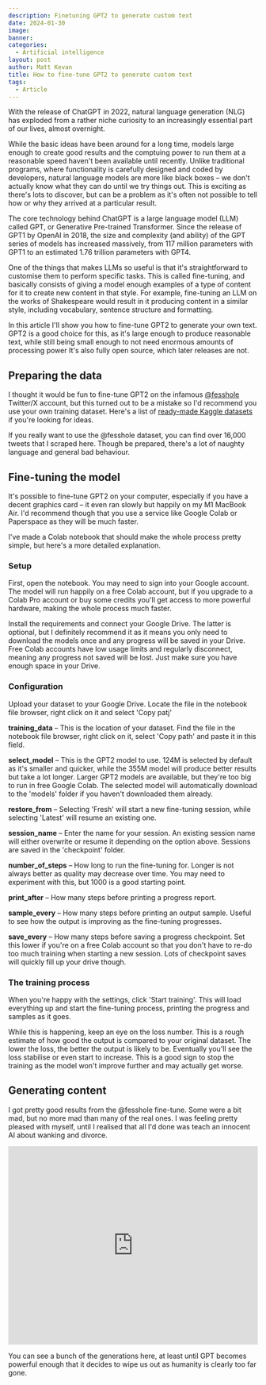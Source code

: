 ```yaml
---
description: Finetuning GPT2 to generate custom text
date: 2024-01-30
image: 
banner: 
categories:
  - Artificial intelligence
layout: post
author: Matt Kevan
title: How to fine-tune GPT2 to generate custom text
tags:
  - Article
---
```


With the release of ChatGPT in 2022, natural language generation (NLG) has exploded from a rather niche curiosity to an increasingly essential part of our lives, almost overnight. 

While the basic ideas have been around for a long time, models large enough to create good results and the comptuing power to run them at a reasonable speed haven't been available until recently. Unlike traditional programs, where functionality is carefully designed and coded by developers, natural language models are more like black boxes – we don't actually know what they can do until we try things out. This is exciting as there's lots to discover, but can be a problem as it's often not possible to tell how or why they arrived at a particular result.

The core technology behind ChatGPT is a large language model (LLM) called GPT, or Generative Pre-trained Transformer. Since the release of GPT1 by OpenAI in 2018, the size and complexity (and ability) of the GPT series of models has increased massively, from 117 million parameters with GPT1 to an estimated 1.76 trillion parameters with GPT4.

One of the things that makes LLMs so useful is that it's straightforward to customise them to perform specific tasks. This is called fine-tuning, and basically consists of giving a model enough examples of a type of content for it to create new content in that style. For example, fine-tuning an LLM on the works of Shakespeare would result in it producing content in a similar style, including vocabulary, sentence structure and formatting.

In this article I'll show you how to fine-tune GPT2 to generate your own text. GPT2 is a good choice for this, as it's large enough to produce reasonable text, while still being small enough to not need enormous amounts of processing power It's also fully open source, which later releases are not.

## Preparing the data

I thought it would be fun to fine-tune GPT2 on the infamous [@fesshole](https://twitter.com/fesshole) Twitter/X account, but this turned out to be a mistake so I'd recommend you use your own training dataset. Here's a list of [ready-made Kaggle datasets](https://www.kaggle.com/datasets?tags=13204-NLP) if you're looking for ideas. 

If you really want to use the @fesshole dataset, you can find over 16,000 tweets that I scraped here. Though be prepared, there's a lot of naughty language and general bad behaviour.

## Fine-tuning the model

It's possible to fine-tune GPT2 on your computer, especially if you have a decent graphics card – it even ran slowly but happily on my M1 MacBook Air. I'd recommend though that you use a service like Google Colab or Paperspace as they will be much faster. 

I've made a Colab notebook that should make the whole process pretty simple, but here's a more detailed explanation.

### Setup 
First, open the notebook. You may need to sign into your Google account. The model will run happily on a free Colab account, but if you upgrade to a Colab Pro account or buy some credits you'll get access to more powerful hardware, making the whole process much faster.

Install the requirements and connect your Google Drive. The latter is optional, but I definitely recommend it as it means you only need to download the models once and any progress will be saved in your Drive. Free Colab accounts have low usage limits and regularly disconnect, meaning any progress not saved will be lost. Just make sure you have enough space in your Drive.

### Configuration

Upload your dataset to your Google Drive. Locate the file in the notebook file browser, right click on it and select 'Copy patj'

**training_data** – This is the location of your dataset. Find the file in the notebook file browser, right click on it, select 'Copy path' and paste it in this field.

**select_model** – This is the GPT2 model to use. 124M is selected by default as it's smaller and quicker, while the 355M model will produce better results but take a lot longer. Larger GPT2 models are available, but they're too big to run in free Google Colab. The selected model will automatically download to the 'models' folder if you haven't downloaded them already.

**restore_from** – Selecting 'Fresh' will start a new fine-tuning session, while selecting 'Latest' will resume an existing one.

**session_name** – Enter the name for your session. An existing session name will either overwrite or resume it depending on the option above. Sessions are saved in the 'checkpoint' folder.

**number_of_steps** – How long to run the fine-tuning for. Longer is not always better as quality may decrease over time. You may need to experiment with this, but 1000 is a good starting point.

**print_after** – How many steps before printing a progress report. 

**sample_every** – How many steps before printing an output sample. Useful to see how the output is improving as the fine-tuning progresses.

**save_every** – How many steps before saving a progress checkpoint. Set this lower if you're on a free Colab account so that you don't have to re-do too much training when starting a new session. Lots of checkpoint saves will quickly fill up your drive though.

### The training process

When you're happy with the settings, click 'Start training'. This will load everything up and start the fine-tuning process, printing the progress and samples as it goes.

While this is happening, keep an eye on the loss number. This is a rough estimate of how good the output is compared to your original dataset. The lower the loss, the better the output is likely to be. Eventually you'll see the loss stabilise or even start to increase. This is a good sign to stop the training as the model won't improve further and may actually get worse.

## Generating content

I got pretty good results from the @fesshole fine-tune. Some were a bit mad, but no more mad than many of the real ones. I was feeling pretty pleased with myself, until I realised that all I'd done was teach an innocent AI about wanking and divorce. 

<iframe width="100%" height="400px" src="https://www.youtube.com/embed/Z9cw4pyKMSU?si=oRXMJKaESNLkeIgE" title="YouTube video player" frameborder="0" allow="accelerometer; autoplay; clipboard-write; encrypted-media; gyroscope; picture-in-picture; web-share" allowfullscreen></iframe>

You can see a bunch of the generations here, at least until GPT becomes powerful enough that it decides to wipe us out as humanity is clearly too far gone.
